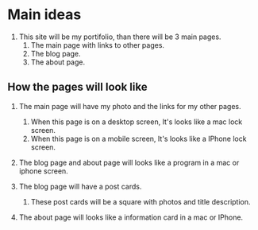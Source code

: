 # Main ideas
1. This site will be my portifolio, than there will be 3 main pages.
    1. The main page with links to other pages.
    2. The blog page.
    3. The about page.

## How the pages will look like

1. The main page will have my photo and the links for my other pages. 
    1. When this page is on a desktop screen, It's looks like a mac lock screen.
    2. When this page is on a mobile screen, It's looks like a IPhone lock screen.

2. The blog page and about page will looks like a program in a mac or iphone screen.

3. The blog page will have a post cards. 
    1. These post cards will be a square with photos and title description.

4. The about page will looks like a information card in a mac or IPhone.
